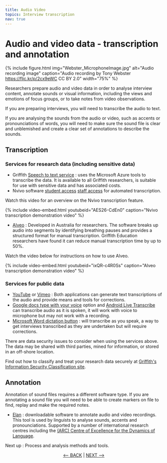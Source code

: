 ```yaml
---
title: Audio Video
topics: Interview transcription
nav: true
---
```


# Audio and video data - transcription and annotation 

{% include figure.html img="Webster_MicrophoneImage.jpg" alt="Audio recording image" caption="Audio recording by Tony Webster https://flic.kr/p/2cx9eWC  CC BY 2.0" width="75%" %}

Researchers prepare audio and video data in order to analyse interview content, annotate sounds or visual information, including the views and emotions of focus groups, or to take notes from video observations.
 
If you are preparing interviews, you will need to transcribe the audio to text.

If you are analysing the sounds from the audio or video, such as accents or pronounciations of words, you will need to make sure the sound file is clear and unblemished and create a clear set of annotations to describe the sounds. 

## Transcription 

### Services for research data (including sensitive data)
- Griffith [Speech to text service](https://www.griffith.edu.au/eresearch-services/speech-to-text) : uses the Microsoft Azure tools to transcribe the data. It is available to all Griffith researchers, is suitable for use with sensitive data and has associated costs.
- Nvivo software [student access](https://www.griffith.edu.au/student-computing/available-software)  [staff access](https://intranet.secure.griffith.edu.au/computing/software) for automated transcription.

Watch this video for an overview on the Nvivo transcription feature.

{% include video-embed.html youtubeid="AES26-CdEn0" caption="Nvivo transcription demonstration video" %}

- [Alveo](https://www.alveo.edu.au/) : Developed in Australia for researchers.  The software breaks up audio into segments by identifying breathing pauses and provides a structured format for manual transcription.  Griffith Education researchers have found it can reduce manual transcription time by up to 50%.

Watch the video below for instructions on how to use Alveo.

{% include video-embed.html youtubeid="ixQR-c4R0Ss" caption="Alveo transcription demonstration video" %}

### Services for public data
- [YouTube](https://support.google.com/youtube/topic/9257536?hl=en&ref_topic=9257610) or [Vimeo](https://vimeo.com/blog/post/how-to-transcribe-a-video/) :  Both applications can generate text transcriptions of the audio and provide means and tools for corrections. 
- [Google docs type with your voice](https://support.google.com/docs/answer/4492226?hl=en) option and [Android Live Transcribe](https://support.google.com/accessibility/android/answer/9158064?hl=en) can transcribe audio as it is spoken, it will work with voice to microphone but may not work with a recording.
- [Microsoft Word dictation button](https://support.microsoft.com/en-us/office/dictate-your-documents-in-word-3876e05f-3fcc-418f-b8ab-db7ce0d11d3c?ns=winword&version=90&ui=en-us&rs=en-us&ad=us) : will transcribe as you speak, a way to get interviews transcribed as they are undertaken but will require corrections.

There are data security issues to consider when using the services above. The data may be shared with third parties, mined for information, or stored in an off-shore location. 

Find out how to classify and treat your research data securely at [Griffith's Information Security Classification site](https://griffitheduau.sharepoint.com/sites/Information-Management/SitePages/information-security.aspx).

## Annotation 
Annotation of sound files requires a different software type. If you are annotating a sound file you will need to be able to create markers on file to find, replay and make the required notes. 
- [Elan](https://archive.mpi.nl/tla/elan) : downloadable software to annotate audio and video recordings. This tool is used by linguists to analyse sounds, accents and pronounciations. Supported by a number of international research centres including the [(ARC) Centre of Excellence for the Dynamics of Language](https://www.dynamicsoflanguage.edu.au/).

Next up : Process and analysis methods and tools.

<p align="center">
  <a href="https://griffithunilibrary.github.io/intro-text-mining-analysis/content/5-prepare-text.html"><-- BACK</a> |
  <a href="https://griffithunilibrary.github.io/intro-text-mining-analysis/content/7-analyse.html">NEXT --></a>
</p>
